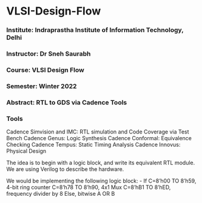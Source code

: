 # VLSI-Design-Flow
### Institute: Indraprastha Institute of Information Technology, Delhi
### Instructor: Dr Sneh Saurabh
### Course: VLSI Design Flow
### Semester: Winter 2022
### Abstract: RTL to GDS via Cadence Tools 


### Tools
Cadence Simvision and IMC: RTL simulation and Code Coverage via Test Bench
Cadence Genus: Logic Synthesis
Cadence Conformal: Equivalence Checking
Cadence Tempus: Static Timing Analysis
Cadence Innovus: Physical Design

The idea is to begin with a logic block, and write its equivalent RTL module. We are using Verilog to describe the hardware.

We would be implementing the following logic block: -
If C=8’h00 TO 8’h59, 4-bit ring counter
C=8’h78 TO 8’h90, 4x1 Mux
C=8’hB1 TO 8’hED, frequency divider by 8
Else, bitwise A OR B




